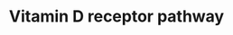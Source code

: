 ---
annotations:
- type: Pathway Ontology
  value: vitamin D signaling pathway
authors:
- Riannefijten
- MaintBot
- Khanspers
- Fehrhart
- Egonw
- Kim de Nooijer
- Mkutmon
- AlexanderPico
- Eweitz
- Alvin kho
description: The vitamin D receptor (VDR, a.k.a. NR1I1) is a nuclear receptor that
  responds to binding of vitamin D and subsequently forms a dimer with RXR to induce
  transcription of its target genes. It mainly regulates genes cytochrome P450 genes
  involved in xenobiotic biotransformation.  Proteins on this pathway have targeted
  assays available via the [https://assays.cancer.gov/available_assays?wp_id=WP2877
  CPTAC Assay Portal].
last-edited: 2021-09-13
organisms:
- Homo sapiens
redirect_from:
- /index.php/Pathway:WP2877
- /instance/WP2877
schema-jsonld:
- '@context': https://schema.org/
  '@id': https://wikipathways.github.io/pathways/WP2877.html
  '@type': Dataset
  creator:
    '@type': Organization
    name: WikiPathways
  description: The vitamin D receptor (VDR, a.k.a. NR1I1) is a nuclear receptor that
    responds to binding of vitamin D and subsequently forms a dimer with RXR to induce
    transcription of its target genes. It mainly regulates genes cytochrome P450 genes
    involved in xenobiotic biotransformation.  Proteins on this pathway have targeted
    assays available via the [https://assays.cancer.gov/available_assays?wp_id=WP2877
    CPTAC Assay Portal].
  keywords:
  - ID1
  - IL25
  - ID4
  - TNFRSF11B
  - TIMP2
  - LRP5
  - SOSTDC1
  - DEFB132
  - MXD1
  - IGFBP5
  - CEACAM1
  - KLK6
  - TNFSF11
  - SLC37A2
  - CDKN2C
  - HNF1A
  - KRTAP5-4
  - JUNB
  - SLC2A4
  - IL12A
  - KRTAP10-7
  - CST1
  - MEG8
  - IGFBP3
  - Col13A1
  - TRAK1
  - HIF1A
  - LCE2B
  - MYC
  - CDKN2B
  - CD9
  - S100A8
  - SEMA3B
  - VDR ligand
  - HLA-DQA1
  - STAM
  - CDX2
  - SATB1
  - S100A9
  - BTLA
  - ALPI
  - S100G
  - LGALS9
  - CD40
  - PTH
  - DEFB4A
  - CDKN1A
  - SLC34A2
  - ABCD1
  - EPHB4
  - DEFB109C
  - TNFSF4
  - CYP2S1
  - IRF8
  - NFATC2
  - KRTAP4-1
  - NRIP1
  - HLA-DRB1
  - COLEC11
  - KRT16
  - IRF4
  - ITGAM
  - IL1RL1
  - KRTAP10-2
  - CA9
  - CYP2D6
  - IGSF9B
  - CDK2
  - BDKRB1
  - CDKN2A
  - LRRC25
  - BCL6
  - SULT2A1
  - HILPDA
  - TGFB2
  - CYP24A1
  - RASGRP1
  - CBS
  - GXYLT2
  - S100A4
  - KRT71
  - MYO9B
  - HSD17B2
  - G0S2
  - PTHLH
  - GADD45A
  - CYP7A1
  - NINJ1
  - CCNE1
  - ABC B1
  - CREG2
  - Ligand
  - ADAMTS5
  - CYP1A1
  - BGLAP
  - ORM2
  - TGFB1
  - CRACR2B
  - ADGRE5
  - DNER
  - ALPG
  - THBD
  - MX2
  - CASP5
  - SERPINB1
  - ATP2C2
  - CDKN1B
  - ABCA11
  - PRDM1
  - KL
  - TNFAIP3
  - SLC8A1
  - SALL4
  - SPP1
  - SULT1C2
  - KRTAP5-1
  - CYP2B6
  - SPRR1B
  - ALOX5
  - G6PD
  - FGF23
  - CDC34
  - TIMP3
  - TRPV6
  - KRTAP8-1
  - S100A2
  - DACT2
  - KRT34
  - TREM1
  - TPM1
  - RXRA
  - S100A6
  - CLEC16A
  - CYP27B1
  - DUSP10
  - CLDN2
  - EFNA5
  - LRRC8A
  - LPGAT1
  - PNOC
  - ADRB2
  - IRF5
  - CLPTM1L
  - ASAP2
  - NOX1
  - TRPV5
  - CRACR2A
  - STEAP4
  - PPARD
  - KRTAP10-4
  - CDKN2D
  - FOXO1
  - KLF4
  - DND1
  - ADRA1B
  - CTLA4
  - CASP14
  - STS
  - LCE1D
  - ORM1
  - CYP3A4
  - KRTAP10-9
  - KRT38
  - ATP2B1
  - LCE1F
  - KNG1
  - CCND1
  - PTGER4
  - IGFBP1
  - CD14
  - CALB1
  - CCNC
  - CLMN
  - KRT13
  - MED9
  - VDR
  - CYP3A5
  - SFRP1
  - CST6
  - PRKCQ
  - KRTAP12-2
  - ZNF257
  - CEBPA
  - CYP2C9
  - CAMP
  - CDKAL1
  - BMP6
  - CD200
  license: CC0
  name: Vitamin D receptor pathway
seo: CreativeWork
title: Vitamin D receptor pathway
wpid: WP2877
---
